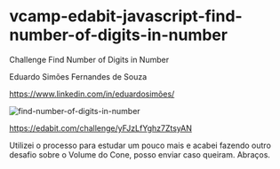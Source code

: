 # vcamp-edabit-javascript-find-number-of-digits-in-number
Challenge Find Number of Digits in Number

Eduardo Simões Fernandes de Souza

https://www.linkedin.com/in/eduardosimões/

![find-number-of-digits-in-number](https://user-images.githubusercontent.com/50675780/161113703-bcd14396-a502-4556-8b9d-b049647d68c4.jpeg)

https://edabit.com/challenge/yFJzLfYghz7ZtsyAN

Utilizei o processo para estudar um pouco mais e acabei fazendo outro desafio sobre o Volume do Cone, posso enviar caso queiram. 
Abraços.
